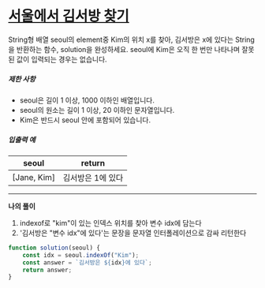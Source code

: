 # [서울에서 김서방 찾기](https://programmers.co.kr/learn/courses/30/lessons/12919)

String형 배열 seoul의 element중 Kim의 위치 x를 찾아, 김서방은 x에 있다는 String을 반환하는 함수, solution을 완성하세요. seoul에 Kim은 오직 한 번만 나타나며 잘못된 값이 입력되는 경우는 없습니다.

##### 제한 사항

- seoul은 길이 1 이상, 1000 이하인 배열입니다.
- seoul의 원소는 길이 1 이상, 20 이하인 문자열입니다.
- Kim은 반드시 seoul 안에 포함되어 있습니다.

##### 입출력 예

| seoul       | return            |
| ----------- | ----------------- |
| [Jane, Kim] | 김서방은 1에 있다 |



---

**나의 풀이**

1. indexof로 "kim"이 있는 인덱스 위치를 찾아 변수 idx에 담는다
2. '김서방은 "변수 idx"에 있다'는 문장을 문자열 인터폴레이션으로 감싸 리턴한다

~~~javascript
function solution(seoul) {
    const idx = seoul.indexOf("Kim");
    const answer = `김서방은 ${idx}에 있다`;
    return answer;
}
~~~

